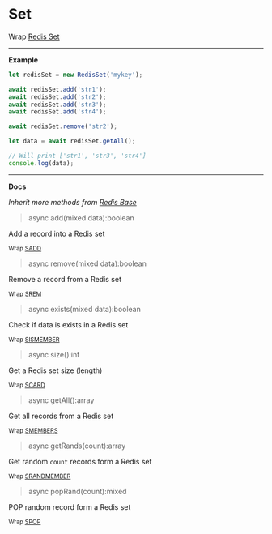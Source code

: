 # Set

Wrap [Redis Set](https://redis.io/commands#set)

---

**Example**

```javascript
let redisSet = new RedisSet('mykey');

await redisSet.add('str1');
await redisSet.add('str2');
await redisSet.add('str3');
await redisSet.add('str4');

await redisSet.remove('str2');

let data = await redisSet.getAll();

// Will print ['str1', 'str3', 'str4']
console.log(data); 

```

---

**Docs**

_Inherit more methods from [Redis Base](redisBase.md)_

> async add(mixed data):boolean

Add a record into a Redis set

<sub>Wrap [SADD](https://redis.io/commands/sadd)</sub>

> async remove(mixed data):boolean

Remove a record from a Redis set

<sub>Wrap [SREM](https://redis.io/commands/srem)</sub>

> async exists(mixed data):boolean

Check if data is exists in a Redis set

<sub>Wrap [SISMEMBER](https://redis.io/commands/sismember)</sub>

> async size():int

Get a Redis set size (length)

<sub>Wrap [SCARD](https://redis.io/commands/scard)</sub>

> async getAll():array

Get all records from a Redis set

<sub>Wrap [SMEMBERS](https://redis.io/commands/smembers)</sub>

> async getRands(count):array

Get random `count` records form a Redis set

<sub>Wrap [SRANDMEMBER](https://redis.io/commands/srandmember)</sub>

> async popRand(count):mixed

POP random record form a Redis set

<sub>Wrap [SPOP](https://redis.io/commands/spop)</sub>

